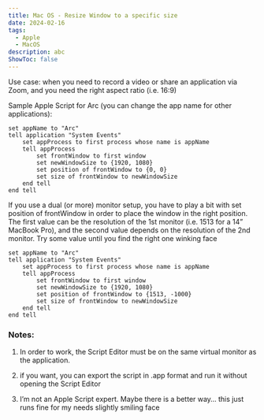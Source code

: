 ```yaml
---
title: Mac OS - Resize Window to a specific size
date: 2024-02-16
tags:
  - Apple
  - MacOS
description: abc
ShowToc: false
---
```

Use case: when you need to record a video or share an application via Zoom, and you need the right aspect ratio (i.e. 16:9)

Sample Apple Script for Arc (you can change the app name for other applications):

```applescript
set appName to "Arc"
tell application "System Events"
    set appProcess to first process whose name is appName
    tell appProcess
        set frontWindow to first window
        set newWindowSize to {1920, 1080}
        set position of frontWindow to {0, 0}
        set size of frontWindow to newWindowSize
    end tell
end tell
```

If you use a dual (or more) monitor setup, you have to play a bit with set position of frontWindow in order to place the window in the right position. The first value can be the resolution of the 1st monitor (i.e. 1513 for a 14” MacBook Pro), and the second value depends on the resolution of the 2nd monitor. Try some value until you find the right one winking face

```applescript
set appName to "Arc"
tell application "System Events"
    set appProcess to first process whose name is appName
    tell appProcess
        set frontWindow to first window
        set newWindowSize to {1920, 1080}
        set position of frontWindow to {1513, -1000}
        set size of frontWindow to newWindowSize
    end tell
end tell
```

### Notes:

1. In order to work, the Script Editor must be on the same virtual monitor as the application.

2. if you want, you can export the script in .app format and run it without opening the Script Editor

3. I’m not an Apple Script expert. Maybe there is a better way… this just runs fine for my needs slightly smiling face 